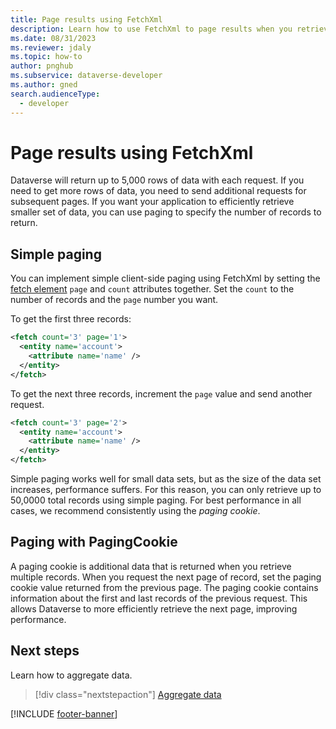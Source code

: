 ```yaml
---
title: Page results using FetchXml
description: Learn how to use FetchXml to page results when you retrieve data from Microsoft Dataverse.
ms.date: 08/31/2023
ms.reviewer: jdaly
ms.topic: how-to
author: pnghub
ms.subservice: dataverse-developer
ms.author: gned
search.audienceType: 
  - developer
---
```

# Page results using FetchXml

Dataverse will return up to 5,000 rows of data with each request. If you need to get more rows of data, you need to send additional requests for subsequent pages. If you want your application to efficiently retrieve smaller set of data, you can use paging to specify the number of records to return.

## Simple paging

<!-- 
TODO: Clarify 'Legacy Paging'

Is Legacy Paging = Simple paging?
Docs suggest that no paging cookie returned with legacy paging.

 -->

You can implement simple client-side paging using FetchXml by setting the [fetch element](reference/fetch.md) `page` and `count` attributes together. Set the `count` to the number of records and the `page` number you want.

To get the first three records:

```xml
<fetch count='3' page='1'>
  <entity name='account'>
    <attribute name='name' />
  </entity>
</fetch>
```

To get the next three records, increment the `page` value and send another request.

```xml
<fetch count='3' page='2'>
  <entity name='account'>
    <attribute name='name' />
  </entity>
</fetch>
```

Simple paging works well for small data sets, but as the size of the data set increases, performance suffers. For this reason, you can only retrieve up to 50,0000 total records using simple paging. For best performance in all cases, we recommend consistently using the *paging cookie*.

## Paging with PagingCookie

A paging cookie is additional data that is returned when you retrieve multiple records. When you request the next page of record, set the paging cookie value returned from the previous page. The paging cookie contains information about the first and last records of the previous request. This allows Dataverse to more efficiently retrieve the next page, improving performance.

<!-- 
TODO: 
 - Should people cache the paging cookie if their application enables navigation from one page to the next?
 - Or is mostly for people to get all the records that match the criteria, regardless of how many records there are? 
 - Update this sample: https://github.com/microsoft/PowerApps-Samples/tree/master/dataverse/orgsvc/C%23/UseFetchXMLWithPaging
   - Add a RetrieveAll function that will apply paging to a FetchExpression.Query
   - Parameters:
      - FetchXml
      - PageSize (optional)
-->

## Next steps

Learn how to aggregate data.

> [!div class="nextstepaction"]
> [Aggregate data](aggregate-data.md)

[!INCLUDE [footer-banner](../../../includes/footer-banner.md)]